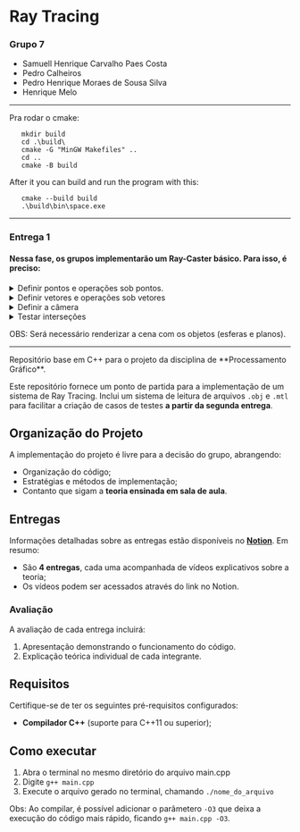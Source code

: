 # Ray Tracing

### Grupo 7
- Samuell Henrique Carvalho Paes Costa
- Pedro Calheiros
- Pedro Henrique Moraes de Sousa Silva
- Henrique Melo

<hr>

Pra rodar o cmake:

```
   mkdir build 
   cd .\build\ 
   cmake -G "MinGW Makefiles" ..
   cd ..
   cmake -B build
```

After it you can build and run the program with this:

```
   cmake --build build
   .\build\bin\space.exe
```

<hr>

### Entrega 1

#### Nessa fase, os grupos implementarão um Ray-Caster básico. Para isso, é preciso:

<details>
<summary> Definir pontos e operações sob pontos.</summary>
  - O grupo pode usar bibliotecas para trabalhar com pontos. Mas, também, é possível definir pontos como se fossem objetos e usar métodos para definir as operações.
</details>
<details>
<summary> Definir vetores e operações sob vetores </summary>
    - O grupo pode usar bibliotecas para trabalhar com vetores. Mas, também, é possível definir vetores como se fossem objetos e usar métodos para definiras operações.
</details>
<details>
<summary> Definir a câmera </summary> 
    
    Ela pode ser uma classe composta por:
    
    - Um ponto, que definirá sua localização no mundo $\small \longrightarrow C({c_1}, {c_2}, {c_3}) \; onde,  \;{c_1}, \;{c_2}, \;{c_3} \in \mathbb{R};$
    - Um outro ponto no mundo que será para onde a câmera aponta (ela sempre aponta para o centro da tela) $\small \longrightarrow M(x, y, z) \; onde, \; x, \; y, \; z \in \mathbb{R};$
    - Um vetor que parte da câmera e aponta para cima $\small \longrightarrow \; {V_{up}}({v_1}, {v_2}, {v_3}) \;onde, \;{v_1}, \;{v_2}, \;{v_3} \in \mathbb{R} \; e \; \;{v_{up}} \neq (vetor \;nulo);$
    - Três vetores ortonormais $\small \longrightarrow W({w_1}, {w_2}, {w_3}), \; V({v_1}, {v_2}, {v_3}) e \; U({u_1}, {u_2}, {u_3}) \; onde \; {w_1}, \; {w_2}, \; {w_3}, \; {v_1}, \; {v_2}, \; {v_3}, \; {u_1}, \; {u_2}, \; {u_3} \in \mathbb{R}.$  Por convenção, um desses vetores deve ter a mesma direção que (M − C), mas sentido oposto; o ponto da mira e o ponto da localização da câmera, respectivamente;
    - A distância entre a câmera e a tela $\small \longrightarrow d \in \mathbb{R_+}^*$
    - Um número que definirá a altura da tela $\small \longrightarrow {v_{res}} \in \mathbb{Z_+}^*;$
    - Um número que definirá a largura da tela $\small \longrightarrow {h_{res}} \in \mathbb{Z_+}^*.$
    
    OBS:  Utilizamos a resolução padrão dos pixels como 1x1. Isso quer dizer que, por exemplo, se olharmos apenas para a resolução horizontal da tela, ela será dividida em pixels de tamanho $\small \frac{1}{{h_{res}}}$ Neste projeto não será útil trabalhar com variantes dessa resolução.
    
    ***OBS:*** O ângulo de visão da câmera, no geral, é uma consequência direta da definição da resolução da tela e da distância que a câmera se encontra dela.
    
    - Com todos esses atributos o grupo deverá construir uma câmera móvel, ou seja, podendo ser posicionada em qualquer lugar e apontada para diferentes localizações. Ao mesmo tempo, esses atributos permitirão mapear todos os pixels da tela, que poderão ser encontrados pela soma de uma combinação de vetores da base da câmera pela localização da câmera.
</details>
<details>
<summary> Testar interseções </summary>
    - Esferas
        - Um ponto que determina seu centro $\small \longrightarrow \; {C_{\varepsilon}}(x, y, z) \; onde \; x, \; y, \; z \in \mathbb{R};$
        - O raio $\longrightarrow {r} \in \mathbb{R_+}^*;$
        - Cor RGB normalizada $\small \longrightarrow {O_d} \in [0,1]^3$
    - Planos
        - Um ponto pertencente ao plano $\small \longrightarrow {P_p}(x, y, z) \; onde \; x, \; y, \; z \in \mathbb{R}$
        - Um vetor normal ao plano $\small \longrightarrow {V}({v_1}, {v_2}, {v_3}) \; onde \; {v_1}, \; {v_2}, \; {v_3} \in \mathbb{R}$
        - Cor RGB normalizada $\small \longrightarrow {O_d} \in [0, 1]^3$
</details>

OBS: Será necessário renderizar a cena com os objetos (esferas e planos).
<hr>
Repositório base em C++ para o projeto da disciplina de **Processamento Gráfico**.

Este repositório fornece um ponto de partida para a implementação de um sistema de Ray Tracing. Inclui um sistema de leitura de arquivos `.obj` e `.mtl` para facilitar a criação de casos de testes **a partir da segunda entrega**.

## Organização do Projeto

A implementação do projeto é livre para a decisão do grupo, abrangendo:
- Organização do código;
- Estratégias e métodos de implementação;
- Contanto que sigam a **teoria ensinada em sala de aula**.

## Entregas

Informações detalhadas sobre as entregas estão disponíveis no **[Notion](https://alabaster-rodent-725.notion.site/Processamento-Gr-fico-156f7123bb6a80d3a4fbf351828ae42e)**. Em resumo:
- São **4 entregas**, cada uma acompanhada de vídeos explicativos sobre a teoria;
- Os vídeos podem ser acessados através do link no Notion.

### **Avaliação**
A avaliação de cada entrega incluirá:
1. Apresentação demonstrando o funcionamento do código.
2. Explicação teórica individual de cada integrante.

## Requisitos

Certifique-se de ter os seguintes pré-requisitos configurados:
- **Compilador C++** (suporte para C++11 ou superior);

## Como executar

1. Abra o terminal no mesmo diretório do arquivo main.cpp
2. Digite `g++ main.cpp` 
3. Execute o arquivo gerado no terminal, chamando `./nome_do_arquivo`

Obs: Ao compilar, é possível adicionar o parâmetero `-O3` que deixa a execução do código mais rápido, ficando `g++ main.cpp -O3`.
